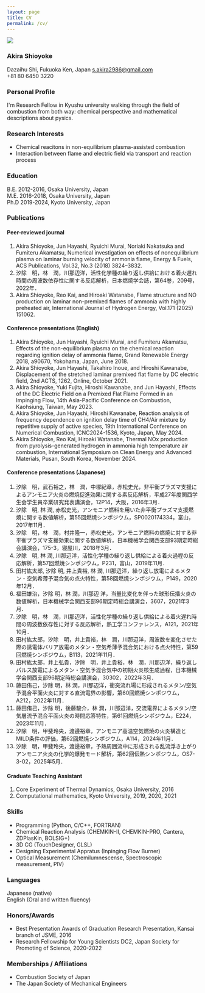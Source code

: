 ```yaml
---
layout: page
title: CV
permalink: /cv/
---
```

![]({{site.baseurl}}/assets/Profile2023_4x3_w400.PNG)

### Akira Shioyoke

Dazaihu Shi, Fukuoka Ken, Japan
s.akira2986@gmail.com  
+81 80 6450 3220
### Personal Profile

I'm Research Fellow in Kyushu university walking through the field of combustion from both way: chemical perspective and mathematical descriptions about pysics.

### Research Interests

- Chemical reacitons in non-equilibrium plasma-assisted combustion
- Interaction between flame and electric field via transport and reaction process

### Education

B.E. 2012-2016, Osaka University, Japan  
M.E. 2016-2018, Osaka University, Japan  
Ph.D 2019-2024, Kyoto University, Japan  

### Publications

#### Peer-reviewed journal

1. Akira Shioyoke, Jun Hayashi, Ryuichi Murai, Noriaki Nakatsuka and Fumiteru Akamatsu, Numerical investigation on effects of nonequilibrium plasma on laminar burning velocity of ammonia flame, Energy & Fuels, ACS Publications, Vol.32, No.3 (2018) 3824–3832.
2. 汐除　明，林　潤，川那辺洋，活性化学種の繰り返し供給における着火遅れ時間の周波数依存性に関する反応解析，日本燃焼学会誌，第64巻，209号，2022年．
3. Akira Shioyoke, Reo Kai, and Hiroaki Watanabe, Flame structure and NO production on laminar non-premixed flames of ammonia with highly preheated air, International Journal of Hydrogen Energy, Vol.171 (2025) 151062.

#### Conference presentations (English)

1. Akira Shioyoke, Jun Hayashi, Ryuichi Murai, and Fumiteru Akamatsu, Effects of the non-equilibrium plasma on the chemical reaction regarding ignition delay of ammonia flame, Grand Renewable Energy 2018, a90670, Yokohama, Japan, June 2018.  
2. Akira Shioyoke, Jun Hayashi, Takahiro Inoue, and Hiroshi Kawanabe, Displacement of the stretched laminar premixed flat flame by DC electric field, 2nd ACTS, 1262, Online, October 2021.
3. Akira Shioyoke, Yuki Fujita, Hiroshi Kawanabe, and Jun Hayashi, Effects of the DC Electric Field on a Premixed Flat Flame Formed in an Impinging Flow, 14th Asia-Pacific Conference on Combustion, Kaohsiung, Taiwan, May 2023.
4. Akira Shioyoke, Jun Hayashi, Hiroshi Kawanabe, Reaction analysis of frequency dependence on ignition delay time of CH4/Air mixture by repetitive supply of active species, 19th International Conference on Numerical Combustion, ICNC2024-1536, Kyoto, Japan, May 2024.
5. Akira Shioyoke, Reo Kai, Hiroaki Watanabe, Thermal NOx production from pyrolysis-generated hydrogen in ammonia high temperature air combustion, International Symposium on Clean Energy and Advanced Materials, Pusan, South Korea, November 2024.

#### Conference presentations (Japanese)

1. 汐除　明，武石裕之，林　潤，中塚紀章，赤松史光，非平衡プラズマ支援によるアンモニア火炎の燃焼促進効果に関する素反応解析，平成27年度関西学生会学生員卒業研究発表講演会，12P14，大阪，2016年3月．
2. 汐除　明, 林 潤, 赤松史光，アンモニア燃料を用いた非平衡プラズマ支援燃焼に関する数値解析，第55回燃焼シンポジウム，SP0020174334，富山，2017年11月． 
3. 汐除　明，林　潤，村井隆一，赤松史光，アンモニア燃料の燃焼に対する非平衡プラズマ支援効果に関する数値解析，日本機械学会関西支部93期定時総会講演会，175-3，寝屋川，2018年3月． 
4. 汐除　明, 林 潤, 川那辺洋，活性化学種の繰り返し供給による着火過程の反応解析，第57回燃焼シンポジウム，P231，富山，2019年11月．
5. 田村紘太郎, 汐除 明, 井上貴裕, 林 潤, 川那辺洋，繰り返し放電によるメタン・空気希薄予混合気の点火特性，第58回燃焼シンポジウム，P149，2020年12月．
6. 福田雄治，汐除 明，林 潤，川那辺 洋，当量比変化を伴った球形伝播火炎の数値解析，日本機械学会関西支部96期定時総会講演会，3607，2021年3月． 
7. 汐除　明，林　潤，川那辺洋，活性化学種の繰り返し供給による着火遅れ時間の周波数依存性に対する反応解析，熱工学コンファレンス，A121，2021年10月．
8. 田村紘太郎，汐除　明，井上貴裕，林　潤，川那辺洋，周波数を変化させた際の誘電体バリア放電のメタン・空気希薄予混合気における点火特性，第59回燃焼シンポジウム，B113，2021年11月．
9. 田村紘太郎，井上弘貴，汐除　明，井上貴裕，林　潤，川那辺洋，繰り返しパルス放電によるメタン・空気予混合気中の初期火炎核生成過程，日本機械学会関西支部96期定時総会講演会，30302，2022年3月．
10. 藤田侑己，汐除 明，林 潤，川那辺洋，衝突流れ場に形成されるメタン/空気予混合平面火炎に対する直流電界の影響，第60回燃焼シンポジウム，A212，2022年11月．
10. 藤田侑己，汐除 明，後藤駿介，林 潤，川那辺洋，交流電界によるメタン/空気層流予混合平面火炎の時間応答特性，第61回燃焼シンポジウム，E224，2023年11月．
11. 汐除　明，甲斐玲央，渡邊裕章，アンモニア⾼温空気燃焼の⽕炎構造とMILD条件の評価，第62回燃焼シンポジウム，A114，2024年11月．
11. 汐除　明，甲斐玲央，渡邊裕章，予熱周囲流中に形成される乱流浮き上がりアンモニア火炎の​化学的爆発モード解析，第62回伝熱シンポジウム，OS7-3-02，2025年5月．

#### Graduate Teaching Assistant

1. Core Experiment of Thermal Dynamics, Osaka University, 2016
2. Computational mathematics, Kyoto University, 2019, 2020, 2021

### Skills

- Programming (Python, C/C++, FORTRAN)
- Chemical Reaction Analysis (CHEMKIN-II, CHEMKIN-PRO, Cantera, ZDPlasKin, BOLSIG+)
- 3D CG (TouchDesigner, GLSL)
- Designing Experimental Appratus (Inpinging Flow Burner)
- Optical Measurement (Chemilumnescense, Spectroscopic measurement, PIV)

### Languages

Japanese (native)  
English (Oral and written fluency)

### Honors/Awards

- Best Presentation Awards of Graduation Research Presentation, Kansai branch of JSME, 2016
- Research Fellowship for Young Scientists DC2, Japan Society for Promoting of Science, 2020-2022

### Memberships / Affiliations

- Combustion Society of Japan  
- The Japan Society of Mechanical Engineers

